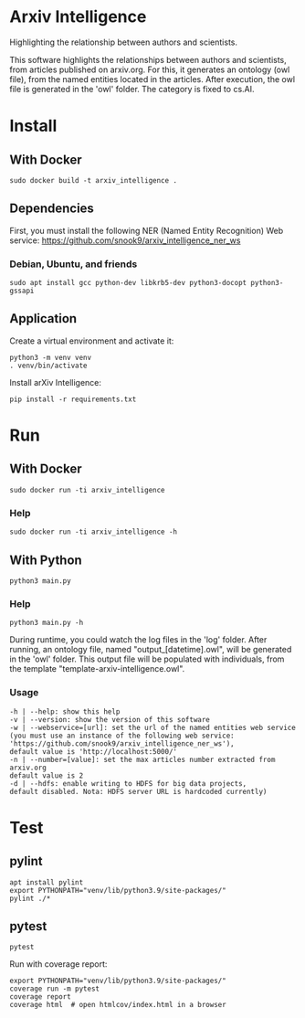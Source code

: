 # Arxiv Intelligence

Highlighting the relationship between authors and scientists.

This software highlights the relationships between authors and scientists, from articles published on arxiv.org. For this, it generates an ontology (owl file), from the named entities located in the articles.
After execution, the owl file is generated in the 'owl' folder.
The category is fixed to cs.AI.

# Install

## With Docker

    sudo docker build -t arxiv_intelligence .

## Dependencies

First, you must install the following NER (Named Entity Recognition) Web service:
https://github.com/snook9/arxiv_intelligence_ner_ws

### Debian, Ubuntu, and friends

    sudo apt install gcc python-dev libkrb5-dev python3-docopt python3-gssapi

## Application

Create a virtual environment and activate it:

    python3 -m venv venv
    . venv/bin/activate

Install arXiv Intelligence:

    pip install -r requirements.txt

# Run

## With Docker

    sudo docker run -ti arxiv_intelligence

### Help

    sudo docker run -ti arxiv_intelligence -h

## With Python

    python3 main.py

### Help

    python3 main.py -h

During runtime, you could watch the log files in the 'log' folder.
After running, an ontology file, named "output_[datetime].owl", will be generated in the 'owl' folder. This output file will be populated with individuals, from the template "template-arxiv-intelligence.owl".

### Usage

    -h | --help: show this help
    -v | --version: show the version of this software
    -w | --webservice=[url]: set the url of the named entities web service (you must use an instance of the following web service: 'https://github.com/snook9/arxiv_intelligence_ner_ws'),
    default value is 'http://localhost:5000/'
    -n | --number=[value]: set the max articles number extracted from arxiv.org
    default value is 2
    -d | --hdfs: enable writing to HDFS for big data projects,
    default disabled. Nota: HDFS server URL is hardcoded currently)

# Test

## pylint

    apt install pylint
    export PYTHONPATH="venv/lib/python3.9/site-packages/"
    pylint ./*

## pytest

    pytest

Run with coverage report:

    export PYTHONPATH="venv/lib/python3.9/site-packages/"
    coverage run -m pytest
    coverage report
    coverage html  # open htmlcov/index.html in a browser
